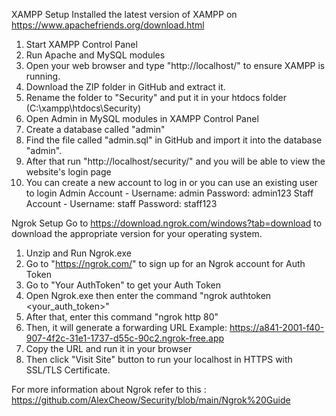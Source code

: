 XAMPP Setup
Installed the latest version of XAMPP on https://www.apachefriends.org/download.html
1) Start XAMPP Control Panel
2) Run Apache and MySQL modules
3) Open your web browser and type "http://localhost/" to ensure XAMPP is running.
4) Download the ZIP folder in GitHub and extract it.
5) Rename the folder to "Security" and put it in your htdocs folder (C:\xampp\htdocs\Security)
6) Open Admin in MySQL modules in XAMPP Control Panel
7) Create a database called "admin"
8) Find the file called "admin.sql" in GitHub and import it into the database "admin".
9) After that run "http://localhost/security/" and you will be able to view the website's login page
10) You can create a new account to log in or you can use an existing user to login
  Admin Account - Username: admin
                  Password: admin123
  Staff Account - Username: staff
                  Password: staff123

Ngrok Setup
Go to https://download.ngrok.com/windows?tab=download to download the appropriate version for your operating system.
1) Unzip and Run Ngrok.exe
2) Go to "https://ngrok.com/" to sign up for an Ngrok account for Auth Token
3) Go to "Your AuthToken" to get your Auth Token
4) Open Ngrok.exe then enter the command "ngrok authtoken <your_auth_token>"
5) After that, enter this command "ngrok http 80"
6) Then, it will generate a forwarding URL
Example: https://a841-2001-f40-907-4f2c-31e1-1737-d55c-90c2.ngrok-free.app
7) Copy the URL and run it in your browser
8) Then click "Visit Site" button to run your localhost in HTTPS with SSL/TLS Certificate.

For more information about Ngrok refer to this :
https://github.com/AlexCheow/Security/blob/main/Ngrok%20Guide
